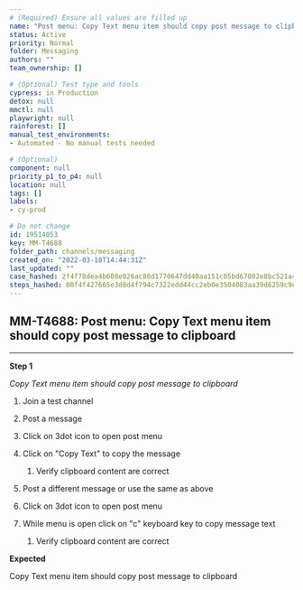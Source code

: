 ```yaml
---
# (Required) Ensure all values are filled up
name: "Post menu: Copy Text menu item should copy post message to clipboard"
status: Active
priority: Normal
folder: Messaging
authors: ""
team_ownership: []

# (Optional) Test type and tools
cypress: in Production
detox: null
mmctl: null
playwright: null
rainforest: []
manual_test_environments: 
- Automated - No manual tests needed

# (Optional)
component: null
priority_p1_to_p4: null
location: null
tags: []
labels: 
- cy-prod

# Do not change
id: 19514053
key: MM-T4688
folder_path: channels/messaging
created_on: "2022-03-18T14:44:31Z"
last_updated: ""
case_hashed: 2f4f78dea4b608e026ac86d1770647dd40aa151c05bd67802e8bc521a4a506ba53d0569e03af02d3a38c645782d9a6d2
steps_hashed: 00f4f427665e3d8d4f794c7322edd44cc2eb0e3504083aa39d6259c9ea5de43df84e4bd2229d6f0c4b6b513c72461dba
---
```


## MM-T4688: Post menu: Copy Text menu item should copy post message to clipboard

---

**Step 1**

_Copy Text menu item should copy post message to clipboard_

1. Join a test channel

2. Post a message

3. Click on 3dot icon to open post menu

4. Click on "Copy Text" to copy the message 

   1. Verify clipboard content are correct

5. Post a different message or use the same as above

6. Click on 3dot icon to open post menu

7. While menu is open click on "c" keyboard key to copy message text

   1. Verify clipboard content are correct

**Expected**

Copy Text menu item should copy post message to clipboard
